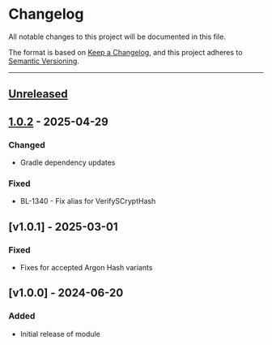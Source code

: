 # Changelog

All notable changes to this project will be documented in this file.

The format is based on [Keep a Changelog](https://keepachangelog.com/en/1.0.0/),
and this project adheres to [Semantic Versioning](https://semver.org/spec/v2.0.0.html).

* * *

## [Unreleased]

## [1.0.2] - 2025-04-29

### Changed

- Gradle dependency updates

### Fixed

- BL-1340 - Fix alias for VerifySCryptHash

## [v1.0.1] - 2025-03-01

### Fixed

- Fixes for accepted Argon Hash variants

## [v1.0.0] - 2024-06-20

### Added

- Initial release of module

[Unreleased]: https://github.com/ortus-boxlang/bx-password-encrypt/compare/v1.0.2...HEAD

[1.0.2]: https://github.com/ortus-boxlang/bx-password-encrypt/compare/f6a4b33af6c35a02578f2ec87b03a33bf12455a0...v1.0.2
